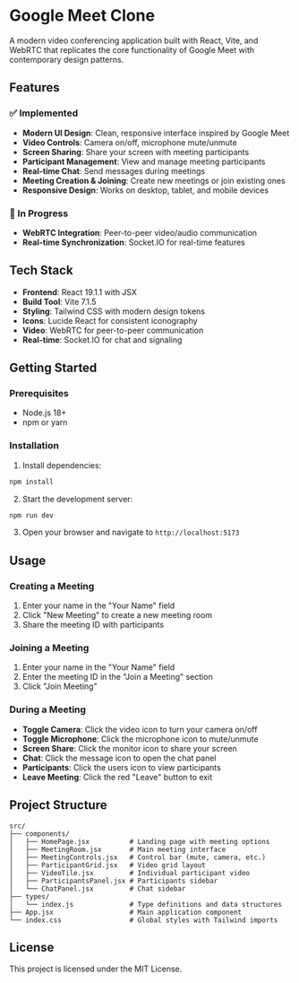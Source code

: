 # Google Meet Clone

A modern video conferencing application built with React, Vite, and WebRTC that replicates the core functionality of Google Meet with contemporary design patterns.

## Features

### ✅ Implemented
- **Modern UI Design**: Clean, responsive interface inspired by Google Meet
- **Video Controls**: Camera on/off, microphone mute/unmute
- **Screen Sharing**: Share your screen with meeting participants
- **Participant Management**: View and manage meeting participants
- **Real-time Chat**: Send messages during meetings
- **Meeting Creation & Joining**: Create new meetings or join existing ones
- **Responsive Design**: Works on desktop, tablet, and mobile devices

### 🚧 In Progress
- **WebRTC Integration**: Peer-to-peer video/audio communication
- **Real-time Synchronization**: Socket.IO for real-time features

## Tech Stack

- **Frontend**: React 19.1.1 with JSX
- **Build Tool**: Vite 7.1.5
- **Styling**: Tailwind CSS with modern design tokens
- **Icons**: Lucide React for consistent iconography
- **Video**: WebRTC for peer-to-peer communication
- **Real-time**: Socket.IO for chat and signaling

## Getting Started

### Prerequisites
- Node.js 18+ 
- npm or yarn

### Installation

1. Install dependencies:
```bash
npm install
```

2. Start the development server:
```bash
npm run dev
```

3. Open your browser and navigate to `http://localhost:5173`

## Usage

### Creating a Meeting
1. Enter your name in the "Your Name" field
2. Click "New Meeting" to create a new meeting room
3. Share the meeting ID with participants

### Joining a Meeting
1. Enter your name in the "Your Name" field
2. Enter the meeting ID in the "Join a Meeting" section
3. Click "Join Meeting"

### During a Meeting
- **Toggle Camera**: Click the video icon to turn your camera on/off
- **Toggle Microphone**: Click the microphone icon to mute/unmute
- **Screen Share**: Click the monitor icon to share your screen
- **Chat**: Click the message icon to open the chat panel
- **Participants**: Click the users icon to view participants
- **Leave Meeting**: Click the red "Leave" button to exit

## Project Structure

```
src/
├── components/
│   ├── HomePage.jsx          # Landing page with meeting options
│   ├── MeetingRoom.jsx       # Main meeting interface
│   ├── MeetingControls.jsx   # Control bar (mute, camera, etc.)
│   ├── ParticipantGrid.jsx   # Video grid layout
│   ├── VideoTile.jsx         # Individual participant video
│   ├── ParticipantsPanel.jsx # Participants sidebar
│   └── ChatPanel.jsx         # Chat sidebar
├── types/
│   └── index.js              # Type definitions and data structures
├── App.jsx                   # Main application component
└── index.css                 # Global styles with Tailwind imports
```

## License

This project is licensed under the MIT License.
